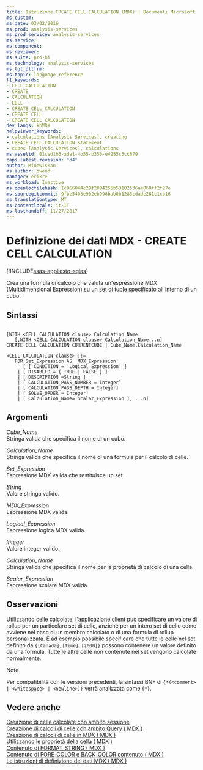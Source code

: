 ```yaml
---
title: Istruzione CREATE CELL CALCULATION (MDX) | Documenti Microsoft
ms.custom: 
ms.date: 03/02/2016
ms.prod: analysis-services
ms.prod_service: analysis-services
ms.service: 
ms.component: 
ms.reviewer: 
ms.suite: pro-bi
ms.technology: analysis-services
ms.tgt_pltfrm: 
ms.topic: language-reference
f1_keywords:
- CELL CALCULATION
- CREATE
- CALCULATION
- CELL
- CREATE_CELL_CALCULATION
- CREATE CELL
- CREATE CELL CALCULATION
dev_langs: kbMDX
helpviewer_keywords:
- calculations [Analysis Services], creating
- CREATE CELL CALCULATION statement
- cubes [Analysis Services], calculations
ms.assetid: 01ced1b3-ada1-4b55-b350-e4255c3cc679
caps.latest.revision: "34"
author: Minewiskan
ms.author: owend
manager: erikre
ms.workload: Inactive
ms.openlocfilehash: 1c866044c29f2084255b53182536ae068ff2f27e
ms.sourcegitcommit: 9fbe5403e902eb996bab0b1285cdade281c1cb16
ms.translationtype: MT
ms.contentlocale: it-IT
ms.lasthandoff: 11/27/2017
---
```

# <a name="mdx-data-definition---create-cell-calculation"></a>Definizione dei dati MDX - CREATE CELL CALCULATION
[!INCLUDE[ssas-appliesto-sqlas](../includes/ssas-appliesto-sqlas.md)]

  Crea una formula di calcolo che valuta un'espressione MDX (Multidimensional Expression) su un set di tuple specificato all'interno di un cubo.  
  
## <a name="syntax"></a>Sintassi  
  
```  
  
[WITH <CELL CALCULATION clause> Calculation_Name  
   [,WITH <CELL CALCULATION clause> Calculation_Name...n]  
CREATE CELL CALCULATION CURRENTCUBE | Cube_Name.Calculation_Name   
  
<CELL CALCULATION clause> ::=  
   FOR Set_Expression AS 'MDX_Expression'   
      [ [ CONDITION = 'Logical_Expression' ]   
    | [ DISABLED = { TRUE | FALSE } ]   
    | [ DESCRIPTION =String ]   
    | [ CALCULATION_PASS_NUMBER = Integer]   
    | [ CALCULATION_PASS_DEPTH = Integer]   
    | [ SOLVE_ORDER = Integer]   
    | [ Calculation_Name= Scalar_Expression ], ...n]  
```  
  
## <a name="arguments"></a>Argomenti  
 *Cube_Name*  
 Stringa valida che specifica il nome di un cubo.  
  
 *Calculation_Name*  
 Stringa valida che specifica il nome di una formula per il calcolo di celle.  
  
 *Set_Expression*  
 Espressione MDX valida che restituisce un set.  
  
 *String*  
 Valore stringa valido.  
  
 *MDX_Expression*  
 Espressione MDX valida.  
  
 *Logical_Expression*  
 Espressione logica MDX valida.  
  
 *Integer*  
 Valore integer valido.  
  
 *Calculation_Name*  
 Stringa valida che specifica il nome per la proprietà di calcolo di una cella.  
  
 *Scalar_Expression*  
 Espressione scalare MDX valida.  
  
## <a name="remarks"></a>Osservazioni  
 Utilizzando celle calcolate, l'applicazione client può specificare un valore di rollup per un particolare set di celle, anziché per un intero set di celle come avviene nel caso di un membro calcolato o di una formula di rollup personalizzata. È ad esempio possibile specificare che tutte le celle nel set definito da `{[Canada],[Time].[2000]}` possono contenere un valore definito da una formula. Tutte le altre celle non contenute nel set vengono calcolate normalmente.  
  
> [!NOTE]  
>  Per compatibilità con le versioni precedenti, la sintassi BNF di `{*(<comment> | <whitespace> | <newline>)}` verrà analizzata come `{*}`.  
  
## <a name="see-also"></a>Vedere anche  
 [Creazione di celle calcolate con ambito sessione](../analysis-services/multidimensional-models/mdx/mdx-cell-calculations-session-scoped-calculated-cells.md)   
 [Creazione di calcoli di celle con ambito Query &#40; MDX &#41;](../analysis-services/multidimensional-models/mdx/mdx-cell-calculations-query-scoped-cell-calculations.md)   
 [Creazione di calcoli di celle in MDX &#40; MDX &#41;](../analysis-services/multidimensional-models/mdx/mdx-cell-calculations-build-cell-calculations.md)   
 [Utilizzando le proprietà della cella &#40; MDX &#41;](../analysis-services/multidimensional-models/mdx/mdx-cell-properties-using-cell-properties.md)   
 [Contenuto di FORMAT_STRING &#40; MDX &#41;](../analysis-services/multidimensional-models/mdx/mdx-cell-properties-format-string-contents.md)   
 [Contenuto di FORE_COLOR e BACK_COLOR contenuto &#40; MDX &#41;](../analysis-services/multidimensional-models/mdx/mdx-cell-properties-fore-color-and-back-color-contents.md)   
 [Le istruzioni di definizione dei dati MDX &#40; MDX &#41;](../mdx/mdx-data-definition-statements-mdx.md)  
  
  

